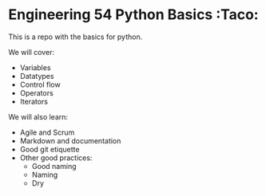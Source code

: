 # Engineering 54 Python Basics :Taco:

This is a repo with the basics for python.

We will cover:
- Variables
- Datatypes
- Control flow
- Operators
- Iterators

We will also learn:
- Agile and Scrum
- Markdown and documentation
- Good git etiquette
- Other good practices:
    - Good naming
    - Naming
    - Dry